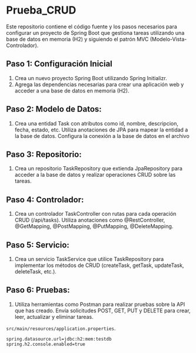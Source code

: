 # Prueba_CRUD
Este repositorio contiene el código fuente y los pasos necesarios para configurar un proyecto de Spring Boot que gestiona tareas utilizando una base de datos en memoria (H2) y siguiendo el patrón MVC (Modelo-Vista-Controlador).

## Paso 1: Configuración Inicial

1. Crea un nuevo proyecto Spring Boot utilizando Spring Initializr.
2. Agrega las dependencias necesarias para crear una aplicación web y acceder a una base de datos en memoria (H2).

## Paso 2: Modelo de Datos:
1. Crea una entidad Task con atributos como id, nombre, descripcion, fecha,
estado, etc. Utiliza anotaciones de JPA para mapear la entidad a la base de datos.
Configura la conexión a la base de datos en el archivo

## Paso 3: Repositorio:
1. Crea un repositorio TaskRepository que extienda JpaRepository para acceder
a la base de datos y realizar operaciones CRUD sobre las tareas.
## Paso 4: Controlador:
1. Crea un controlador TaskController con rutas para cada operación CRUD
(/api/tasks). Utiliza anotaciones como @RestController, @GetMapping,
@PostMapping, @PutMapping, @DeleteMapping.

## Paso 5: Servicio:
1. Crea un servicio TaskService que utilice TaskRepository para implementar los
métodos de CRUD (createTask, getTask, updateTask, deleteTask, etc.).
## Paso 6: Pruebas:
1. Utiliza herramientas como Postman para realizar pruebas sobre la API que has
creado. Envía solicitudes POST, GET, PUT y DELETE para crear, leer, actualizar y
eliminar tareas.

`src/main/resources/application.properties`.

```properties
spring.datasource.url=jdbc:h2:mem:testdb
spring.h2.console.enabled=true
